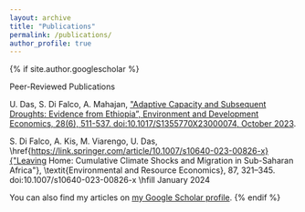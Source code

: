 ```yaml
---
layout: archive
title: "Publications"
permalink: /publications/
author_profile: true
---
```


{% if site.author.googlescholar %}
  <div class="wordwrap">
   Peer-Reviewed Publications

U. Das, S. Di Falco, A. Mahajan, <a href="{{cambridge.org/core/journals/environment-and-development-economics/article/adaptive-capacity-and-subsequent-droughts-evidence-from-ethiopia/8ABEA50847AD651EF0C356CE1A392EC3}}">"Adaptive Capacity and Subsequent Droughts: Evidence from Ethiopia”, Environment and Development Economics, 28(6), 511-537. doi:10.1017/S1355770X23000074, October 2023</a>.</div>

S. Di Falco, A. Kis, M. Viarengo, U. Das, \href{https://link.springer.com/article/10.1007/s10640-023-00826-x}{"Leaving Home: Cumulative Climate Shocks and Migration in Sub-Saharan Africa"}, \textit{Environmental and Resource Economics}, 87, 321–345. doi:10.1007/s10640-023-00826-x \hfill January 2024
    
You can also find my articles on <a href="{{site.author.googlescholar}}">my Google Scholar profile</a>.</div>
{% endif %}

<!--
{% include base_path %}

{% for post in site.publications reversed %}
  {% include archive-single.html %}
{% endfor %}
-->
